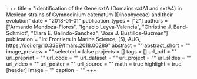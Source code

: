 +++
title = "Identification of the Gene sxtA (Domains sxtA1 and sxtA4) in Mexican strains of Gymnodinium catenatum (Dinophyceae) and their evolution"
date = "2018-01-01"
publication_types = ["2"]
authors = ["Armando Mendoza-Flores", "Ignacio Leyva-Valencia", "Christine J. Band-Schmidt", "Clara E. Galindo-Sanchez", "Jose J. Bustillos-Guzman"]
publication = "In: Frontiers in Marine Science, (5), AUG, https://doi.org/10.3389/fmars.2018.00289"
abstract = ""
abstract_short = ""
image_preview = ""
selected = false
projects = []
tags = []
url_pdf = ""
url_preprint = ""
url_code = ""
url_dataset = ""
url_project = ""
url_slides = ""
url_video = ""
url_poster = ""
url_source = ""
math = true
highlight = true
[header]
image = ""
caption = ""
+++
